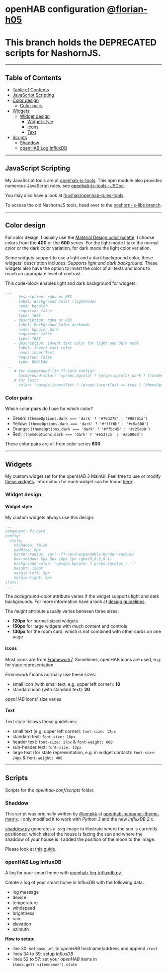 # openHAB configuration [@florian-h05](https://github.com/florian-h05)

# This branch holds the DEPRECATED scripts for NashornJS.

***
## Table of Contents
- [Table of Contents](#table-of-contents)
- [JavaScript Scripting](#javascript-scripting)
- [Color design](#color-design)
  - [Color pairs](#color-pairs)
- [Widgets](#widgets)
  - [Widget design](#widget-design)
    - [Widget style](#widget-style)
    - [Icons](#icons)
    - [Text](#text)
- [Scripts](#scripts)
  - [Shaddow](#shaddow)
  - [openHAB Log InfluxDB](#openhab-log-influxdb)

***
## JavaScript Scripting

My JavaScript tools are at [openhab-js-tools](https://github.com/florian-h05/openhab-js-tools).
This npm module also provides numerous JavaScript rules, see [openhab-js-tools : JSDoc](https://florian-h05.github.io/openhab-js-tools/).

You may also have a look at [rkoshak/openhab-rules-tools](https://github.com/rkoshak/openhab-rules-tools).

To access the old NashornJS tools, head over to the [nashorn-js-libs branch](https://github.com/florian-h05/openhab-conf/tree/nashorn-js-libs).

***
## Color design

For color design, I usually use the [Material Design color palette](https://material.io/resources/color/).
I choose colors from the __400__ or the __600__ series.
For the light mode I take the normal color or the dark color variation, for dark mode the light color variation.

Some widgets support to use a light and a dark background color, these widgets' description includes: _Supports light and dark background._
These widgets also have the option to invert the color of all texts and icons to reach an appropiate level of contrast.

This code-block enables light and dark background for widgets:
```yaml
...
    - description: rgba or HEX
      label: Background Color (lightmode)
      name: bgcolor
      required: false
      type: TEXT
    - description: rgba or HEX
      label: Background Color darkmode
      name: bgcolor_dark
      required: false
      type: TEXT
    - description: invert text color for light and dark mode
      label: Invert text color
      name: invertText
      required: false
      type: BOOLEAN
...
    # for background (in f7-card config):
      background-color: "=props.bgcolor ? (props.bgcolor_dark ? (themeOptions.dark === 'dark' ? props.bgcolor_dark : props.bgcolor) : props.bgcolor) : ''"
    # for text:
      color: "=props.invertText ? (props.invertText == true ? (themeOptions.dark === 'dark' ? 'black' : 'white') : '') : ''"
```

### Color pairs

Which color pairs do I use for which color?
* Green: ```(themeOptions.dark === 'dark' ? '#76d275' : '#00701a')```
* Yellow: ```(themeOptions.dark === 'dark' ? '#ffff6b' : '#c5a600')```
* Orange: ```(themeOptions.dark === 'dark' ? '#ffbc45' : '#c25e00')```
* Red: ```(themeOptions.dark === 'dark' ? '#e53735' : '#ab000d')```

These color pairs are all from color series __600__.

***
## Widgets

My custom widget set for the openHAB 3 MainUI.
Feel free to use or modify [these widgets](/UI/widgets). Information for each widget can be found [here](/UI/widgets).

### Widget design


#### Widget style

My custom widgets always use this design:
```yaml
...
component: f7-card
config:
  style:
    noShadow: false
    padding: 0px
    border-radius: var(--f7-card-expandable-border-radius)
    box-shadow: 5px 5px 10px 1px rgba(0,0,0,0.1)
    background-color: "=props.bgcolor ? props.bgcolor : ''"
    height: 120px
    margin-left: 5px
    margin-right: 5px
slots:
...
```
The _background-color_ attribute varies if the widget supports light and dark backgrounds. For more information have a look at [design guidelines](#design-guidelines).

The _height_ attribute usually varies between three sizes:
* __120px__ for normal-sized widgets
* __150px__ for large widgets with much content and controls
* __130px__ for the room card, which is not combined with other cards on one page

#### Icons

Most icons are from [Framework7](https://framework7.io/icons/). 
Sometimes, openHAB icons are used, e.g. for state representation. 

_Framework7_ icons normally use these sizes:
* small icon (with small text, e.g. upper left corner): __18__
* standard icon (with standard text): __20__

_openHAB_ icons' size varies.

#### Text

Text style follows these guidelines:
* small text (e.g. upper left corner): ```font-size: 12px```
* standard text: ```font-size: 16px```
* header text: ```font-size: 17px``` & ```font-weight: 600```
* sub-header text: ```font-size: 12px```
* large text (for state representation, e.g. in widget contact): ```font-size: 24px``` & ```font-weight: 400```

***
## Scripts

Scripts for the _openhab-conf/scripts_ folder.

### Shaddow

This script was originally written by [@pmpkk](https://github.com/pmpkk) at [openhab-habpanel-theme-matrix](https://github.com/pmpkk/openhab-habpanel-theme-matrix).
I only modified it to work with _Python 3_ and the new _InfluxDB 2.x_. 

[shaddow.py](/scripts/shaddow.py) generates a _.svg_ image to illustrate where the sun is currently positioned, which site of the house is facing the sun and where the shaddow of your house is.
I added the position of the moon to the image. 

Please look at [this guide](/scripts/SHADDOW.md).

### openHAB Log InfluxDB

A log for your smart home with [openhab-log-influxdb.py](/scripts/openhab-log-influxdb.py).

Create a log of your smart home in InfluxDB with the following data:
* log message
* device
* temperature
* windspeed
* brightness
* rain
* elevation
* azimuth

__How to setup:__
* line 30: set ``base_url`` to _openHAB_ hostname/address and append ``/rest``
* lines 34 to 39: setup _InfluxDB_
* lines 52 to 57: set your _openHAB_ items in ``items.get('<itemname>').state``
